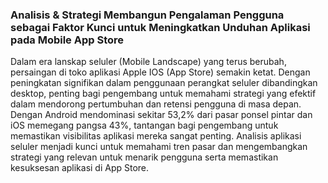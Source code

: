 ### Analisis & Strategi Membangun Pengalaman Pengguna sebagai Faktor Kunci untuk Meningkatkan Unduhan Aplikasi pada Mobile App Store
Dalam era lanskap seluler (Mobile Landscape) yang terus berubah, persaingan di toko aplikasi Apple IOS (App Store) semakin ketat. Dengan peningkatan signifikan dalam penggunaan perangkat seluler dibandingkan desktop, penting bagi pengembang untuk memahami strategi yang efektif dalam mendorong pertumbuhan dan retensi pengguna di masa depan. Dengan Android mendominasi sekitar 53,2% dari pasar ponsel pintar dan iOS memegang pangsa 43%, tantangan bagi pengembang untuk memastikan visibilitas aplikasi mereka sangat penting. Analisis aplikasi seluler menjadi kunci untuk memahami tren pasar dan mengembangkan strategi yang relevan untuk menarik pengguna serta memastikan kesuksesan aplikasi di App Store.
